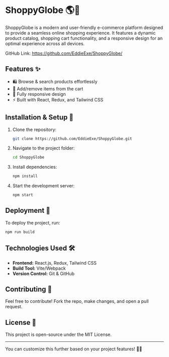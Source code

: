 # **ShoppyGlobe** 🌎🛒  

ShoppyGlobe is a modern and user-friendly e-commerce platform designed to provide a seamless online shopping experience. It features a dynamic product catalog, shopping cart functionality, and a responsive design for an optimal experience across all devices.  

GitHub Link: https://github.com/EddieExe/ShoppyGlobe/

## **Features** ✨  
- 🛍️ Browse & search products effortlessly  
- 🛒 Add/remove items from the cart  
- 📱 Fully responsive design  
- ⚡ Built with React, Redux, and Tailwind CSS  

## **Installation & Setup** 🔧  
1. Clone the repository:  
   ```bash
   git clone https://github.com/EddieExe/ShoppyGlobe.git
   ```
2. Navigate to the project folder:  
   ```bash
   cd ShoppyGlobe
   ```
3. Install dependencies:  
   ```bash
   npm install
   ```
4. Start the development server:  
   ```bash
   npm start
   ```

## **Deployment** 🚀  
To deploy the project, run:  
```bash
npm run build
```

## **Technologies Used** 🛠️  
- **Frontend:** React.js, Redux, Tailwind CSS  
- **Build Tool:** Vite/Webpack  
- **Version Control:** Git & GitHub  

## **Contributing** 🤝  
Feel free to contribute! Fork the repo, make changes, and open a pull request.  

## **License** 📜  
This project is open-source under the MIT License.  

---

You can customize this further based on your project features! 🚀🔥
